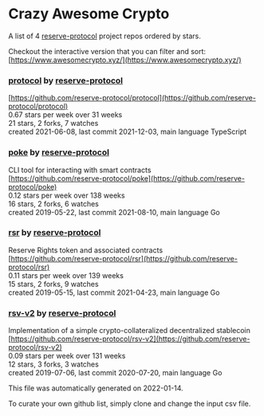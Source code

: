 # Crazy Awesome Crypto
A list of 4 [reserve-protocol](https://github.com/reserve-protocol) project repos ordered by stars.  

Checkout the interactive version that you can filter and sort: 
[https://www.awesomecrypto.xyz/](https://www.awesomecrypto.xyz/)  


### [protocol](https://github.com/reserve-protocol/protocol) by [reserve-protocol](https://github.com/reserve-protocol)  
  
[https://github.com/reserve-protocol/protocol](https://github.com/reserve-protocol/protocol)  
0.67 stars per week over 31 weeks  
21 stars, 2 forks, 7 watches  
created 2021-06-08, last commit 2021-12-03, main language TypeScript  


### [poke](https://github.com/reserve-protocol/poke) by [reserve-protocol](https://github.com/reserve-protocol)  
CLI tool for interacting with smart contracts  
[https://github.com/reserve-protocol/poke](https://github.com/reserve-protocol/poke)  
0.12 stars per week over 138 weeks  
16 stars, 2 forks, 6 watches  
created 2019-05-22, last commit 2021-08-10, main language Go  


### [rsr](https://github.com/reserve-protocol/rsr) by [reserve-protocol](https://github.com/reserve-protocol)  
Reserve Rights token and associated contracts  
[https://github.com/reserve-protocol/rsr](https://github.com/reserve-protocol/rsr)  
0.11 stars per week over 139 weeks  
15 stars, 2 forks, 9 watches  
created 2019-05-15, last commit 2021-04-23, main language Go  


### [rsv-v2](https://github.com/reserve-protocol/rsv-v2) by [reserve-protocol](https://github.com/reserve-protocol)  
Implementation of a simple crypto-collateralized decentralized stablecoin  
[https://github.com/reserve-protocol/rsv-v2](https://github.com/reserve-protocol/rsv-v2)  
0.09 stars per week over 131 weeks  
12 stars, 3 forks, 3 watches  
created 2019-07-06, last commit 2020-07-20, main language Go  


This file was automatically generated on 2022-01-14.  

To curate your own github list, simply clone and change the input csv file.  
